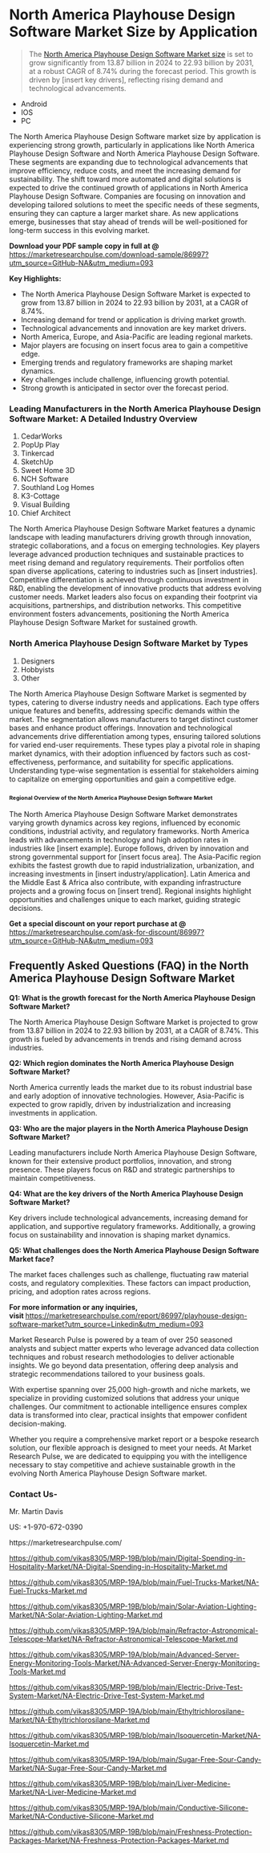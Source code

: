 <h1>North America Playhouse Design Software Market&nbsp;Size by Application</h1><blockquote><p>The <a href="https://marketresearchpulse.com/download-sample/86997?utm_source=GitHub-NA&amp;utm_medium=093">North America Playhouse Design Software Market size</a> is set to grow significantly from 13.87 billion in 2024 to 22.93 billion by 2031, at a robust CAGR of 8.74% during the forecast period. This growth is driven by [insert key drivers], reflecting rising demand and technological advancements.</p></blockquote><ul><li>Android <li> IOS <li> PC</li></ul><p>The North America Playhouse Design Software market size by application is experiencing strong growth, particularly in applications like North America Playhouse Design Software and North America Playhouse Design Software. These segments are expanding due to technological advancements that improve efficiency, reduce costs, and meet the increasing demand for sustainability. The shift toward more automated and digital solutions is expected to drive the continued growth of applications in North America Playhouse Design Software. Companies are focusing on innovation and developing tailored solutions to meet the specific needs of these segments, ensuring they can capture a larger market share. As new applications emerge, businesses that stay ahead of trends will be well-positioned for long-term success in this evolving market.</p><p><strong>Download your PDF sample copy in full at @ </strong><a href="https://marketresearchpulse.com/download-sample/86997?utm_source=GitHub-NA&amp;utm_medium=093">https://marketresearchpulse.com/download-sample/86997?utm_source=GitHub-NA&amp;utm_medium=093</a></p><p><strong>Key Highlights: </strong></p><ul><li>The North America Playhouse Design Software Market is expected to grow from 13.87 billion in 2024 to 22.93 billion by 2031, at a CAGR of 8.74%.</li><li>Increasing demand for trend or application is driving market growth.</li><li>Technological advancements and innovation are key market drivers.</li><li>North America, Europe, and Asia-Pacific are leading regional markets.</li><li>Major players are focusing on insert focus area to gain a competitive edge.</li><li>Emerging trends and regulatory frameworks are shaping market dynamics.</li><li>Key challenges include challenge, influencing growth potential.</li><li>Strong growth is anticipated in sector over the forecast period.</li></ul><h3>Leading Manufacturers in the North America Playhouse Design Software Market: A Detailed Industry Overview</h3><ol><li>CedarWorks</li><li>PopUp Play</li><li>Tinkercad</li><li>SketchUp</li><li>Sweet Home 3D</li><li>NCH Software</li><li>Southland Log Homes</li><li>K3-Cottage</li><li>Visual Building</li><li>Chief Architect</li></ol><div class="flex max-w-full flex-col flex-grow"><div class="min-h-8 text-message flex w-full flex-col items-end gap-2 whitespace-normal break-words [.text-message+&amp;]:mt-5" dir="auto" data-message-author-role="assistant" data-message-id="fd8432e4-4910-450d-b182-61b7bfb0a01f" data-message-model-slug="gpt-4o"><div class="flex w-full flex-col gap-1 empty:hidden first:pt-[3px]"><div class="markdown prose w-full break-words dark:prose-invert light"><p>The North America Playhouse Design Software Market features a dynamic landscape with leading manufacturers driving growth through innovation, strategic collaborations, and a focus on emerging technologies. Key players leverage advanced production techniques and sustainable practices to meet rising demand and regulatory requirements. Their portfolios often span diverse applications, catering to industries such as [insert industries]. Competitive differentiation is achieved through continuous investment in R&amp;D, enabling the development of innovative products that address evolving customer needs. Market leaders also focus on expanding their footprint via acquisitions, partnerships, and distribution networks. This competitive environment fosters advancements, positioning the North America Playhouse Design Software Market for sustained growth.</p></div></div></div></div><h3>North America Playhouse Design Software Market by Types</h3><ol><li>Designers <li> Hobbyists <li> Other</li></ol><div class="flex max-w-full flex-col flex-grow"><div class="min-h-8 text-message flex w-full flex-col items-end gap-2 whitespace-normal break-words [.text-message+&amp;]:mt-5" dir="auto" data-message-author-role="assistant" data-message-id="084470be-0bb7-4664-bddf-5156b4f41249" data-message-model-slug="gpt-4o-mini"><div class="flex w-full flex-col gap-1 empty:hidden first:pt-[3px]"><div class="markdown prose w-full break-words dark:prose-invert light"><p>The North America Playhouse Design Software Market is segmented by types, catering to diverse industry needs and applications. Each type offers unique features and benefits, addressing specific demands within the market. The segmentation allows manufacturers to target distinct customer bases and enhance product offerings. Innovation and technological advancements drive differentiation among types, ensuring tailored solutions for varied end-user requirements. These types play a pivotal role in shaping market dynamics, with their adoption influenced by factors such as cost-effectiveness, performance, and suitability for specific applications. Understanding type-wise segmentation is essential for stakeholders aiming to capitalize on emerging opportunities and gain a competitive edge.</p></div></div></div></div><h3><span style="font-size: 11px;">Regional Overview of the North America Playhouse Design Software Market</span></h3><div class="flex max-w-full flex-col flex-grow"><div class="min-h-8 text-message flex w-full flex-col items-end gap-2 whitespace-normal break-words [.text-message+&amp;]:mt-5" dir="auto" data-message-author-role="assistant" data-message-id="e9038762-ce64-4e30-91c9-9bd413514231" data-message-model-slug="gpt-4o-mini"><div class="flex w-full flex-col gap-1 empty:hidden first:pt-[3px]"><div class="markdown prose w-full break-words dark:prose-invert light"><p>The North America Playhouse Design Software Market demonstrates varying growth dynamics across key regions, influenced by economic conditions, industrial activity, and regulatory frameworks. North America leads with advancements in technology and high adoption rates in industries like [insert example]. Europe follows, driven by innovation and strong governmental support for [insert focus area]. The Asia-Pacific region exhibits the fastest growth due to rapid industrialization, urbanization, and increasing investments in [insert industry/application]. Latin America and the Middle East &amp; Africa also contribute, with expanding infrastructure projects and a growing focus on [insert trend]. Regional insights highlight opportunities and challenges unique to each market, guiding strategic decisions.</p></div></div></div></div><p><strong>Get a special discount on your report purchase at @ </strong><a href="https://marketresearchpulse.com/ask-for-discount/86997?utm_source=GitHub-NA&amp;utm_medium=093">https://marketresearchpulse.com/ask-for-discount/86997?utm_source=GitHub-NA&amp;utm_medium=093</a></p><h2>Frequently Asked Questions (FAQ) in the North America Playhouse Design Software Market</h2><p><strong>Q1: What is the growth forecast for the North America Playhouse Design Software Market?</strong></p><p>The North America Playhouse Design Software Market is projected to grow from 13.87 billion in 2024 to 22.93 billion by 2031, at a CAGR of 8.74%. This growth is fueled by advancements in trends and rising demand across industries.</p><p><strong>Q2: Which region dominates the North America Playhouse Design Software Market?</strong></p><p>North America currently leads the market due to its robust industrial base and early adoption of innovative technologies. However, Asia-Pacific is expected to grow rapidly, driven by industrialization and increasing investments in application.</p><p><strong>Q3: Who are the major players in the North America Playhouse Design Software Market?</strong></p><p>Leading manufacturers include North America Playhouse Design Software, known for their extensive product portfolios, innovation, and strong presence. These players focus on R&amp;D and strategic partnerships to maintain competitiveness.</p><p><strong>Q4: What are the key drivers of the North America Playhouse Design Software Market?</strong></p><p>Key drivers include technological advancements, increasing demand for application, and supportive regulatory frameworks. Additionally, a growing focus on sustainability and innovation is shaping market dynamics.</p><p><strong>Q5: What challenges does the North America Playhouse Design Software Market face?</strong></p><p>The market faces challenges such as challenge, fluctuating raw material costs, and regulatory complexities. These factors can impact production, pricing, and adoption rates across regions.</p><p><strong>For more information or any inquiries, visit&nbsp;</strong><a href="https://marketresearchpulse.com/report/86997/playhouse-design-software-market?utm_source=Linkedin&utm_medium=093">https://marketresearchpulse.com/report/86997/playhouse-design-software-market?utm_source=Linkedin&utm_medium=093</a></p><p>Market Research Pulse is powered by a team of over 250 seasoned analysts and subject matter experts who leverage advanced data collection techniques and robust research methodologies to deliver actionable insights. We go beyond data presentation, offering deep analysis and strategic recommendations tailored to your business goals.</p><p>With expertise spanning over 25,000 high-growth and niche markets, we specialize in providing customized solutions that address your unique challenges. Our commitment to actionable intelligence ensures complex data is transformed into clear, practical insights that empower confident decision-making.</p><p>Whether you require a comprehensive market report or a bespoke research solution, our flexible approach is designed to meet your needs. At Market Research Pulse, we are dedicated to equipping you with the intelligence necessary to stay competitive and achieve sustainable growth in the evolving North America Playhouse Design Software market.</p><h3><strong>Contact Us-</strong></h3><p>Mr. Martin Davis</p><p>US: +1-970-672-0390</p><p>https://marketresearchpulse.com/</p><p><a href="https://github.com/vikas8305/MRP-19B/blob/main/Digital-Spending-in-Hospitality-Market/NA-Digital-Spending-in-Hospitality-Market.md">https://github.com/vikas8305/MRP-19B/blob/main/Digital-Spending-in-Hospitality-Market/NA-Digital-Spending-in-Hospitality-Market.md</a></p><p><a href="https://github.com/vikas8305/MRP-19A/blob/main/Fuel-Trucks-Market/NA-Fuel-Trucks-Market.md">https://github.com/vikas8305/MRP-19A/blob/main/Fuel-Trucks-Market/NA-Fuel-Trucks-Market.md</a></p><p><a href="https://github.com/vikas8305/MRP-19B/blob/main/Solar-Aviation-Lighting-Market/NA-Solar-Aviation-Lighting-Market.md">https://github.com/vikas8305/MRP-19B/blob/main/Solar-Aviation-Lighting-Market/NA-Solar-Aviation-Lighting-Market.md</a></p><p><a href="https://github.com/vikas8305/MRP-19A/blob/main/Refractor-Astronomical-Telescope-Market/NA-Refractor-Astronomical-Telescope-Market.md">https://github.com/vikas8305/MRP-19A/blob/main/Refractor-Astronomical-Telescope-Market/NA-Refractor-Astronomical-Telescope-Market.md</a></p><p><a href="https://github.com/vikas8305/MRP-19A/blob/main/Advanced-Server-Energy-Monitoring-Tools-Market/NA-Advanced-Server-Energy-Monitoring-Tools-Market.md">https://github.com/vikas8305/MRP-19A/blob/main/Advanced-Server-Energy-Monitoring-Tools-Market/NA-Advanced-Server-Energy-Monitoring-Tools-Market.md</a></p><p><a href="https://github.com/vikas8305/MRP-19B/blob/main/Electric-Drive-Test-System-Market/NA-Electric-Drive-Test-System-Market.md">https://github.com/vikas8305/MRP-19B/blob/main/Electric-Drive-Test-System-Market/NA-Electric-Drive-Test-System-Market.md</a></p><p><a href="https://github.com/vikas8305/MRP-19A/blob/main/Ethyltrichlorosilane-Market/NA-Ethyltrichlorosilane-Market.md">https://github.com/vikas8305/MRP-19A/blob/main/Ethyltrichlorosilane-Market/NA-Ethyltrichlorosilane-Market.md</a></p><p><a href="https://github.com/vikas8305/MRP-19B/blob/main/Isoquercetin-Market/NA-Isoquercetin-Market.md">https://github.com/vikas8305/MRP-19B/blob/main/Isoquercetin-Market/NA-Isoquercetin-Market.md</a></p><p><a href="https://github.com/vikas8305/MRP-19A/blob/main/Sugar-Free-Sour-Candy-Market/NA-Sugar-Free-Sour-Candy-Market.md">https://github.com/vikas8305/MRP-19A/blob/main/Sugar-Free-Sour-Candy-Market/NA-Sugar-Free-Sour-Candy-Market.md</a></p><p><a href="https://github.com/vikas8305/MRP-19B/blob/main/Liver-Medicine-Market/NA-Liver-Medicine-Market.md">https://github.com/vikas8305/MRP-19B/blob/main/Liver-Medicine-Market/NA-Liver-Medicine-Market.md</a></p><p><a href="https://github.com/vikas8305/MRP-19A/blob/main/Conductive-Silicone-Market/NA-Conductive-Silicone-Market.md">https://github.com/vikas8305/MRP-19A/blob/main/Conductive-Silicone-Market/NA-Conductive-Silicone-Market.md</a></p><p><a href="https://github.com/vikas8305/MRP-19B/blob/main/Freshness-Protection-Packages-Market/NA-Freshness-Protection-Packages-Market.md">https://github.com/vikas8305/MRP-19B/blob/main/Freshness-Protection-Packages-Market/NA-Freshness-Protection-Packages-Market.md</a></p>
